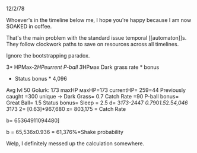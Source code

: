 12/2/78

Whoever's in the timeline below me, I hope you're happy because I am now SOAKED in coffee.

That's the main problem with the standard issue temporal [[automaton]]s. They follow clockwork paths to save on resources across all timelines.

Ignore the bootstrapping paradox.

3* HPMax-2*HPeurrent
P-ball
3*НPмax
Dark grass rate * bonus
* Status bonus * 4,096


Avg lvl 50 Golurk: 173 maxHP
маxHР=173
currentHP= 259=44
Previously caught =300 unique → Dark Grass= 0.7
Catch Rate =90
P-ball bonus= Great Ball= 1.5
Status bonus= Sleep = 2.5
d= 3*173-2*447
*0.7*90*1.5*2.5*4,046
3*173
2= [0.63]*967,680
x= 803,175 = Catch Rate

b= 65364911094480]

b = 65,536x0.936 = 61,376%=Shake probability

Welp, I definitely messed up the calculation somewhere.